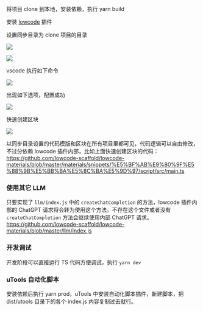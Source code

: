 将项目 clone 到本地，安装依赖，执行 yarn build

安装 [lowcode](https://marketplace.visualstudio.com/items?itemName=wjkang.lowcode) 插件

设置同步目录为 clone 项目的目录

![](https://i.imgur.com/9mVkBga.png)

![](https://i.imgur.com/J44thU5.png)

vscode 执行如下命令

![](https://i.imgur.com/QWblbfV.png)

出现如下选项，配置成功

![](https://i.imgur.com/UU0wzyy.png)

快速创建区块

![](https://i.imgur.com/eeSp4Et.gif)


以同步目录设置的代码模版和区块在所有项目里都可见，代码逻辑可以自由修改，不过分依赖 lowcode 插件内部，比如上面快速创建区块的代码： https://github.com/lowcode-scaffold/lowcode-materials/blob/master/materials/snippets/%E5%BF%AB%E9%80%9F%E5%88%9B%E5%BB%BA%E5%8C%BA%E5%9D%97/script/src/main.ts

### 使用其它 LLM

只要实现了 `llm/index.js` 中的 `createChatCompletion` 的方法，lowcode 插件内部的 ChatGPT 请求将会转为使用这个方法。不存在这个文件或者没有  `createChatCompletion` 方法会继续使用内部 ChatGPT 请求。https://github.com/lowcode-scaffold/lowcode-materials/blob/master/llm/index.js

### 开发调试

开发阶段可以直接运行 TS 代码方便调试，执行 `yarn dev`

### uTools 自动化脚本

安装依赖后执行 yarn prod，uTools 中安装自动化脚本插件，新建脚本，把 dist/utools 目录下的各个 index.js 内容复制过去就行。

